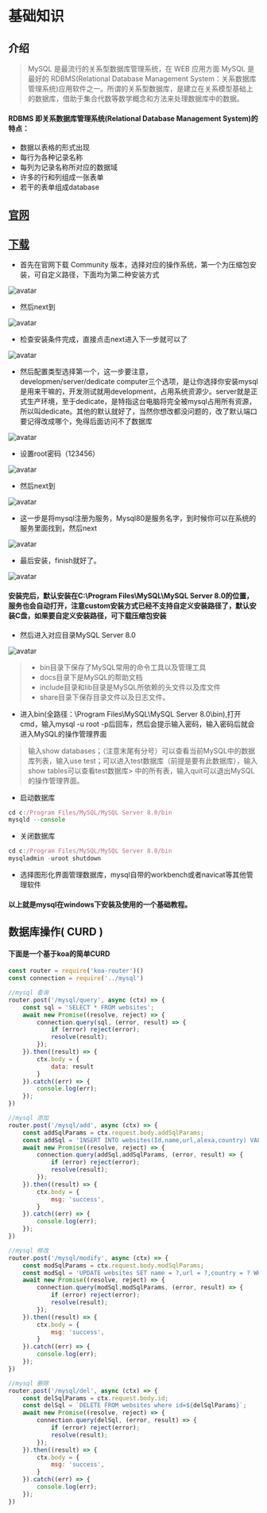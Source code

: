 # 基础知识

## 介绍
> MySQL 是最流行的关系型数据库管理系统，在 WEB 应用方面 MySQL 是最好的 RDBMS(Relational Database Management System：关系数据库管理系统)应用软件之一。所谓的关系型数据库，是建立在关系模型基础上的数据库，借助于集合代数等数学概念和方法来处理数据库中的数据。

#### RDBMS 即关系数据库管理系统(Relational Database Management System)的特点：
* 数据以表格的形式出现
* 每行为各种记录名称
* 每列为记录名称所对应的数据域
* 许多的行和列组成一张表单
* 若干的表单组成database

## [官网](https://www.mysql.com/)

## [下载](https://dev.mysql.com/downloads/mysql/)

* 首先在官网下载 Community 版本，选择对应的操作系统，第一个为压缩包安装，可自定义路径，下面均为第二种安装方式
  
![avatar](../../media/mysql1.png)

* 然后next到

![avatar](../../media/mysql2.png)

* 检查安装条件完成，直接点击next进入下一步就可以了

![avatar](../../media/mysql3.png)

* 然后配置类型选择第一个，这一步要注意，developmen/server/dedicate computer三个选项，是让你选择你安装mysql是用来干嘛的，开发测试就用development，占用系统资源少。server就是正式生产环境，至于dedicate，是特指这台电脑将完全被mysql占用所有资源，所以叫dedicate。其他的默认就好了，当然你想改都没问题的，改了默认端口要记得改成哪个，免得后面访问不了数据库
  
![avatar](../../media/mysql4.png)


* 设置root密码（123456）

![avatar](../../media/mysql5.png)

* 然后next到

![avatar](../../media/mysql6.png)

* 这一步是将mysql注册为服务，Mysql80是服务名字，到时候你可以在系统的服务里面找到，然后next
  
![avatar](../../media/mysql7.png)

* 最后安装，finish就好了。
  
![avatar](../../media/mysql8.png)

#### **安装完后，默认安装在C:\Program Files\MySQL\MySQL Server 8.0的位置，服务也会自动打开，注意custom安装方式已经不支持自定义安装路径了，默认安装C盘，如果要自定义安装路径，可下载压缩包安装**

* 然后进入对应目录MySQL Server 8.0

![avatar](../../media/mysql9.png)
> * bin目录下保存了MySQL常用的命令工具以及管理工具
> * docs目录下是MySQL的帮助文档
> * include目录和lib目录是MySQL所依赖的头文件以及库文件
> * share目录下保存目录文件以及日志文件。

* 进入bin(全路径：\Program Files\MySQL\MySQL Server 8.0\bin),打开cmd，输入mysql -u root -p后回车，然后会提示输入密码，输入密码后就会进入MySQL的操作管理界面
> 输入show databases；（注意末尾有分号）可以查看当前MySQL中的数据库列表，输入use test；可以进入test数据库（前提是要有此数据库），输入show tables可以查看test数据库> 中的所有表，输入quit可以退出MySQL的操作管理界面。
* 启动数据库
```javascript
cd c:/Program Files/MySQL/MySQL Server 8.0/bin
mysqld --console
```

* 关闭数据库
```javascript
cd c:/Program Files/MySQL/MySQL Server 8.0/bin
mysqladmin -uroot shutdown
```

* 选择图形化界面管理数据库，mysql自带的workbench或者navicat等其他管理软件

#### 以上就是mysql在windows下安装及使用的一个基础教程。

## 数据库操作( CURD )
#### 下面是一个基于koa的简单CURD
```javascript
const router = require('koa-router')()
const connection = require('../mysql')

//mysql 查询
router.post('/mysql/query', async (ctx) => {
    const sql = 'SELECT * FROM websites';
    await new Promise((resolve, reject) => {
        connection.query(sql, (error, result) => {
            if (error) reject(error);
            resolve(result);
        });
    }).then((result) => {
        ctx.body = {
            data: result
        }
    }).catch((err) => {
        console.log(err);
    });
})

//mysql 添加
router.post('/mysql/add', async (ctx) => {
    const addSqlParams = ctx.request.body.addSqlParams;
    const addSql = 'INSERT INTO websites(Id,name,url,alexa,country) VALUES(0,?,?,?,?)';
    await new Promise((resolve, reject) => {
        connection.query(addSql,addSqlParams, (error, result) => {
            if (error) reject(error);
            resolve(result);
        });
    }).then((result) => {
        ctx.body = {
            msg: 'success',
        }
    }).catch((err) => {
        console.log(err);
    });
})

//mysql 修改
router.post('/mysql/modify', async (ctx) => {
    const modSqlParams = ctx.request.body.modSqlParams;
    const modSql = 'UPDATE websites SET name = ?,url = ?,country = ? WHERE Id = ?';
    await new Promise((resolve, reject) => {
        connection.query(modSql,modSqlParams, (error, result) => {
            if (error) reject(error);
            resolve(result);
        });
    }).then((result) => {
        ctx.body = {
            msg: 'success',
        }
    }).catch((err) => {
        console.log(err);
    });
})

//mysql 删除
router.post('/mysql/del', async (ctx) => {
    const delSqlParams = ctx.request.body.id;
    const delSql = `DELETE FROM websites where id=${delSqlParams}`;
    await new Promise((resolve, reject) => {
        connection.query(delSql, (error, result) => {
            if (error) reject(error);
            resolve(result);
        });
    }).then((result) => {
        ctx.body = {
            msg: 'success',
        }
    }).catch((err) => {
        console.log(err);
    });
})
```